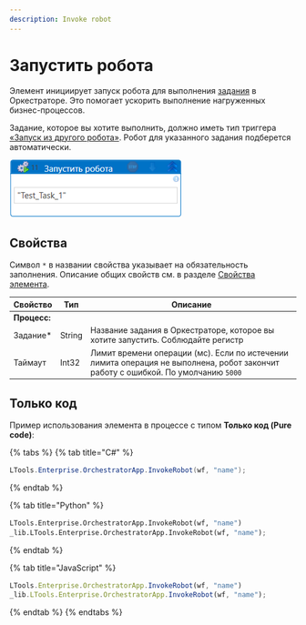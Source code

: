 ```yaml
---
description: Invoke robot
---
```



# Запустить робота

Элемент инициирует запуск робота для выполнения [задания](https://docs.primo-rpa.ru/primo-rpa/orchestrator/basics/tasks) в Оркестраторе. Это помогает ускорить выполнение нагруженных бизнес-процессов.

Задание, которое вы хотите выполнить, должно иметь тип триггера [«Запуск из другого робота»](https://docs.primo-rpa.ru/primo-rpa/orchestrator/basics/tasks#id-6.-zapusk-iz-drugogo-robota). Робот для указанного задания подберется автоматически.

![Элемент «Запустить робота»](../../../../resources/activities/basic/orch/process/запустить-робота.png)


## Свойства
Символ `*` в названии свойства указывает на обязательность заполнения. Описание общих свойств см. в разделе [Свойства элемента](https://docs.primo-rpa.ru/primo-rpa/primo-studio/process/elements#svoistva-elementa).

| Свойство      | Тип    | Описание                                                                                                                      |
| ------------- | ------ | ----------------------------------------------------------------------------------------------------------------------------- |
| **Процесс:**  |        |                                                                                                                               |
| Задание\*     | String | Название задания в Оркестраторе, которое вы хотите запустить. Соблюдайте регистр      |
| Таймаут       | Int32  | Лимит времени операции (мс). Если по истечении лимита операция не выполнена, робот закончит работу с ошибкой. По умолчанию `5000` |

## Только код
Пример использования элемента в процессе с типом **Только код (Pure code)**:

{% tabs %}
{% tab title="C#" %}
```csharp
LTools.Enterprise.OrchestratorApp.InvokeRobot(wf, "name");
```
{% endtab %}

{% tab title="Python" %}
```python
LTools.Enterprise.OrchestratorApp.InvokeRobot(wf, "name")
_lib.LTools.Enterprise.OrchestratorApp.InvokeRobot(wf, "name");
```
{% endtab %}

{% tab title="JavaScript" %}
```javascript
LTools.Enterprise.OrchestratorApp.InvokeRobot(wf, "name")
_lib.LTools.Enterprise.OrchestratorApp.InvokeRobot(wf, "name");
```
{% endtab %}
{% endtabs %}

